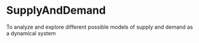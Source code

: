 # SupplyAndDemand
To analyze and explore different possible models of supply and demand as a dynamical system
